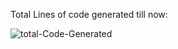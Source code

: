 Total Lines of code generated till now: 

![total-Code-Generated](https://img.shields.io/badge/dynamic/json?color=green&label=totalLines&query=$.totalLines&url=https://raw.githubusercontent.com/extedcouD/code-gen-line-counter/main/line-stats.json)
